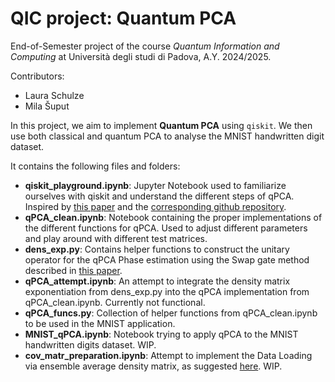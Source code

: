 # QIC project: Quantum PCA
End-of-Semester project of the course *Quantum Information and Computing* at Università degli studi di Padova, A.Y. 2024/2025. 

Contributors:
- Laura Schulze
- Mila Šuput

In this project, we aim to implement **Quantum PCA** using `qiskit`. We then use both classical and quantum PCA to analyse the MNIST handwritten digit dataset.

It contains the following files and folders:
- **qiskit_playground.ipynb**: Jupyter Notebook used to familiarize ourselves with qiskit and understand the different steps of qPCA. Inspired by [this paper](https://doi.org/10.1109/QCE57702.2023.10175) and the [corresponding github repository](https://github.com/Eagle-quantum/QuPCA).
- **qPCA_clean.ipynb**: Notebook containing the proper implementations of the different functions for qPCA. Used to adjust different parameters and play around with different test matrices.
- **dens_exp.py**: Contains helper functions to construct the unitary operator for the qPCA Phase estimation using the Swap gate method described in [this paper](https://doi.org/10.1038/nphys3029).
- **qPCA_attempt.ipynb**: An attempt to integrate the density matrix exponentiation from dens_exp.py into the qPCA implementation from qPCA_clean.ipynb. Currently not functional.
- **qPCA_funcs.py**: Collection of helper functions from qPCA_clean.ipynb to be used in the MNIST application.
- **MNIST_qPCA.ipynb**: Notebook trying to apply qPCA to the MNIST handwritten digits dataset. WIP.
- **cov_matr_preparation.ipynb**: Attempt to implement the Data Loading via ensemble average density matrix, as suggested [here]((https://doi.org/10.1103/PRXQuantum.3.030334)). WIP.


